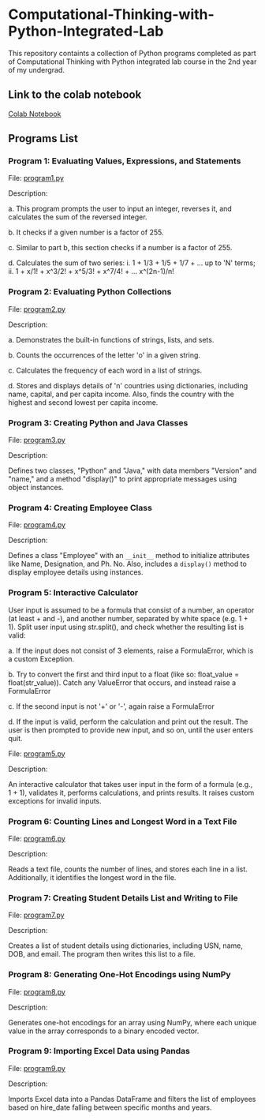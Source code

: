 # Computational-Thinking-with-Python-Integrated-Lab
This repository containts a collection of Python programs completed as part of Computational Thinking with Python integrated lab course in the 2nd year of my undergrad.

## Link to the colab notebook
[Colab Notebook](ctpy_integrated_lab.ipynb)

## Programs List

### Program 1: Evaluating Values, Expressions, and Statements

File: [program1.py](https://github.com/shrutin567/Computational-Thinking-with-Python-Integrated-Lab/blob/main/Programs/program1.py)

Description:

a. This program prompts the user to input an integer, reverses it, and calculates the sum of the reversed integer.

b. It checks if a given number is a factor of 255.

c. Similar to part b, this section checks if a number is a factor of 255.

d. Calculates the sum of two series: i. 1 + 1/3 + 1/5 + 1/7 + ... up to 'N' terms; ii. 1 + x/1! + x^3/2! + x^5/3! + x^7/4! + ... x^(2n-1)/n!

### Program 2: Evaluating Python Collections

File: [program2.py](https://github.com/shrutin567/Computational-Thinking-with-Python-Integrated-Lab/blob/main/program2.py)

Description:

a. Demonstrates the built-in functions of strings, lists, and sets.

b. Counts the occurrences of the letter 'o' in a given string.

c. Calculates the frequency of each word in a list of strings.

d. Stores and displays details of 'n' countries using dictionaries, including name, capital, and per capita income. Also, finds the country with the highest and second lowest per capita income.

### Program 3: Creating Python and Java Classes

File: [program3.py](https://github.com/shrutin567/Computational-Thinking-with-Python-Integrated-Lab/blob/main/program3.py)

Description:

Defines two classes, "Python" and "Java," with data members "Version" and "name," and a method "display()" to print appropriate messages using object instances.

### Program 4: Creating Employee Class

File: [program4.py](https://github.com/shrutin567/Computational-Thinking-with-Python-Integrated-Lab/blob/main/program4.py)

Description:

Defines a class "Employee" with an `__init__` method to initialize attributes like Name, Designation, and Ph. No. Also, includes a `display()` method to display employee details using instances.

### Program 5: Interactive Calculator

User input is assumed to be a formula that consist of a number, an operator
(at least + and -), and another number, separated by white space (e.g. 1 + 1). Split user input using str.split(), and check whether the resulting list is valid:

a. If the input does not consist of 3 elements, raise a FormulaError, which is a custom Exception.

b. Try to convert the first and third input to a float (like so: float_value = float(str_value)). Catch any ValueError that occurs, and instead raise a FormulaError

c. If the second input is not '+' or '-', again raise a FormulaError

d. If the input is valid, perform the calculation and print out the result. The user is then prompted to provide new input, and so on, until the user enters quit.

File: [program5.py](https://github.com/shrutin567/Computational-Thinking-with-Python-Integrated-Lab/blob/main/program5.py)

Description:

An interactive calculator that takes user input in the form of a formula (e.g., 1 + 1), validates it, performs calculations, and prints results. It raises custom exceptions for invalid inputs.

### Program 6: Counting Lines and Longest Word in a Text File

File: [program6.py](https://github.com/shrutin567/Computational-Thinking-with-Python-Integrated-Lab/blob/main/program6.py)

Description:

Reads a text file, counts the number of lines, and stores each line in a list. Additionally, it identifies the longest word in the file.

### Program 7: Creating Student Details List and Writing to File

File: [program7.py](https://github.com/shrutin567/Computational-Thinking-with-Python-Integrated-Lab/blob/main/program7.py)

Description:

Creates a list of student details using dictionaries, including USN, name, DOB, and email. The program then writes this list to a file.

### Program 8: Generating One-Hot Encodings using NumPy

File: [program8.py](https://github.com/shrutin567/Computational-Thinking-with-Python-Integrated-Lab/blob/main/program8.py)

Description:

Generates one-hot encodings for an array using NumPy, where each unique value in the array corresponds to a binary encoded vector.

### Program 9: Importing Excel Data using Pandas

File: [program9.py](https://github.com/shrutin567/Computational-Thinking-with-Python-Integrated-Lab/blob/main/program9.py)

Description:

Imports Excel data into a Pandas DataFrame and filters the list of employees based on hire_date falling between specific months and years.
